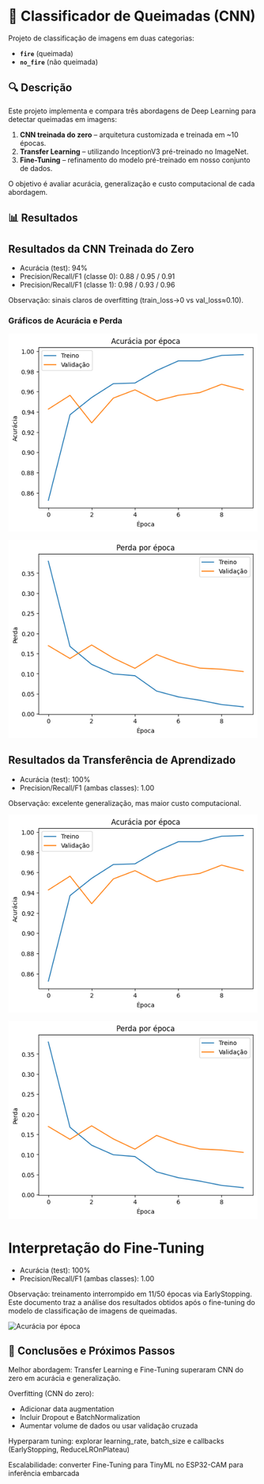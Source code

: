 # 🚒 Classificador de Queimadas (CNN)

Projeto de classificação de imagens em duas categorias:  
- **`fire`** (queimada)  
- **`no_fire`** (não queimada)

## 🔍 Descrição

Este projeto implementa e compara três abordagens de Deep Learning para detectar queimadas em imagens:

1. **CNN treinada do zero** – arquitetura customizada e treinada em ~10 épocas.  
2. **Transfer Learning** – utilizando InceptionV3 pré-treinado no ImageNet.  
3. **Fine-Tuning** – refinamento do modelo pré-treinado em nosso conjunto de dados.

O objetivo é avaliar acurácia, generalização e custo computacional de cada abordagem.

## 📊 Resultados

## Resultados da CNN Treinada do Zero

- Acurácia (test): 94%
- Precision/Recall/F1 (classe 0): 0.88 / 0.95 / 0.91
- Precision/Recall/F1 (classe 1): 0.98 / 0.93 / 0.96

Observação: sinais claros de overfitting (train_loss→0 vs val_loss≈0.10).

### Gráficos de Acurácia e Perda

![Acurácia por época](readme-imgs/cnn_zero_acuracia_por_epoca.png)

![Perda por época](readme-imgs/cnn_zero_perda_por_epoca.png)

## Resultados da Transferência de Aprendizado

- Acurácia (test): 100%
- Precision/Recall/F1 (ambas classes): 1.00

Observação: excelente generalização, mas maior custo computacional.

![Acurácia por época](readme-imgs/cnn_zero_acuracia_por_epoca.png)

![Perda por época](readme-imgs/cnn_zero_perda_por_epoca.png)


# Interpretação do Fine-Tuning

- Acurácia (test): 100%
- Precision/Recall/F1 (ambas classes): 1.00

Observação: treinamento interrompido em 11/50 épocas via EarlyStopping.
Este documento traz a análise dos resultados obtidos após o fine-tuning do modelo de classificação de imagens de queimadas.


![Acurácia por época](readme-imgs/accuracy_per_epoch.png)  


## 📝 Conclusões e Próximos Passos

Melhor abordagem: Transfer Learning e Fine-Tuning superaram CNN do zero em acurácia e generalização.

Overfitting (CNN do zero):

- Adicionar data augmentation
- Incluir Dropout e BatchNormalization
- Aumentar volume de dados ou usar validação cruzada

Hyperparam tuning: explorar learning_rate, batch_size e callbacks (EarlyStopping, ReduceLROnPlateau)

Escalabilidade: converter Fine-Tuning para TinyML no ESP32-CAM para inferência embarcada

